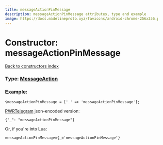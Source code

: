 ```yaml
---
title: messageActionPinMessage
description: messageActionPinMessage attributes, type and example
image: https://docs.madelineproto.xyz/favicons/android-chrome-256x256.png
---
```

# Constructor: messageActionPinMessage  
[Back to constructors index](index.md)






### Type: [MessageAction](../types/MessageAction.md)


### Example:

```
$messageActionPinMessage = ['_' => 'messageActionPinMessage'];
```  

[PWRTelegram](https://pwrtelegram.xyz) json-encoded version:

```
{"_": "messageActionPinMessage"}
```


Or, if you're into Lua:  


```
messageActionPinMessage={_='messageActionPinMessage'}

```


